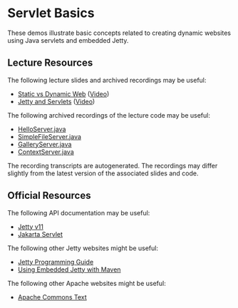 Servlet Basics
=================================================

These demos illustrate basic concepts related to creating dynamic websites using Java servlets and embedded Jetty.

## Lecture Resources ##

The following lecture slides and archived recordings may be useful:

  - [Static vs Dynamic Web](https://docs.google.com/presentation/d/e/2PACX-1vR0egR2t1INtW9cFAPYI6AzHSPeRwvbojLJzggobN8KUm1Mips6jdOIVEuDNKFw8IiC7mFO-lmd1FgR/pub?start=false&loop=false&delayms=3000) ([Video](https://usfca.hosted.panopto.com/Panopto/Pages/Viewer.aspx?id=7de52d56-99e9-49de-87b5-af9e014ee598))
  - [Jetty and Servlets](https://docs.google.com/presentation/d/e/2PACX-1vTsOZ5oNOQO9t-9-cw1Zf_8V9hawmkuQHP0U0JBIFbvcB-LgpaFWKNSXFpJ7SV-q1Awd9Xkn4wAes-h/pub?start=false&loop=false&delayms=3000) ([Video](https://usfca.hosted.panopto.com/Panopto/Pages/Viewer.aspx?id=7f34938c-1d22-4751-9ce6-af9e014eed53))

The following archived recordings of the lecture code may be useful:

  - [HelloServer.java](https://usfca.hosted.panopto.com/Panopto/Pages/Viewer.aspx?id=74a9173d-d356-4599-a407-afe2012e3717)
  - [SimpleFileServer.java](https://usfca.hosted.panopto.com/Panopto/Pages/Viewer.aspx?id=ceb01f40-9c81-4f75-9a18-af9e01522c51)
  - [GalleryServer.java](https://usfca.hosted.panopto.com/Panopto/Pages/Viewer.aspx?id=4525715f-d386-4092-9ec7-af9e0151ce92)
  - [ContextServer.java](https://usfca.hosted.panopto.com/Panopto/Pages/Viewer.aspx?id=b5bd4e47-6f3d-4168-b46c-af9e0151b949)

The recording transcripts are autogenerated. The recordings may differ slightly from the latest version of the associated slides and code.

## Official Resources ##

The following API documentation may be useful:

  - [Jetty v11](https://www.eclipse.org/jetty/javadoc/jetty-11/)
  - [Jakarta Servlet](https://javadoc.io/doc/jakarta.servlet/jakarta.servlet-api/latest/)

The following other Jetty websites might be useful:

  - [Jetty Programming Guide](https://www.eclipse.org/jetty/documentation/jetty-11/programming-guide/index.html)
  - [Using Embedded Jetty with Maven](https://www.eclipse.org/jetty/documentation/jetty-11/programming-guide/index.html#configuring-embedded-jetty-with-maven)

The following other Apache websites might be useful:

  - [Apache Commons Text](https://commons.apache.org/proper/commons-text/) 